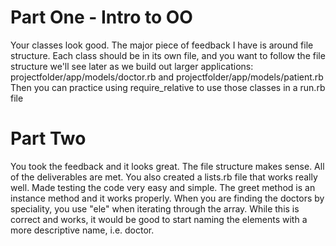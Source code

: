 # Part One - Intro to OO 
Your classes look good. The major piece of feedback I have is around file structure.
Each class should be in its own file, and you want to follow the file structure we'll see later as we build out larger applications: projectfolder/app/models/doctor.rb and projectfolder/app/models/patient.rb
Then you can practice using require_relative to use those classes in a run.rb file 

# Part Two
You took the feedback and it looks great. The file structure makes sense. All of the deliverables are met. You also created a lists.rb file that works really well. Made testing the code very easy and simple. The greet method is an instance method and it works properly. When you are finding the doctors by speciality, you use "ele" when iterating through the array. While this is correct and works, it would be good to start naming the elements with a more descriptive name, i.e. doctor. 